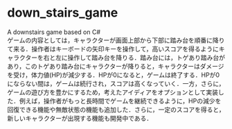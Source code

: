 # down_stairs_game
A downstairs game based on C#<br/>
ゲームの内容としては，キャラクターが画面上部から下部に踏み台を順番に降りて来る．操作者はキーボードの矢印キーを操作して，高いスコアを得るようにキャラクターを右と左に操作して踏み台を降りる．踏み台には，トゲあり踏み台があり，このトゲあり踏み台にキャラクターが降りると，キャラクターはダメージを受け，体力値(HP)が減少する．HPが0になると，ゲームは終了する．HPが0にならない間は，ゲームは続行され，スコアは高くなっていく．一方，さらに，ゲームの遊び方を豊かにするため，考えたアイディアをオプションとして実装した．例えば，操作者がもっと長時間でゲームを継続できるように，HPの減少を回復できる機能や無敵状態の機能も追加した．さらに，一定のスコアを得ると，新しいキャラクターが出現する機能も開発中である．
